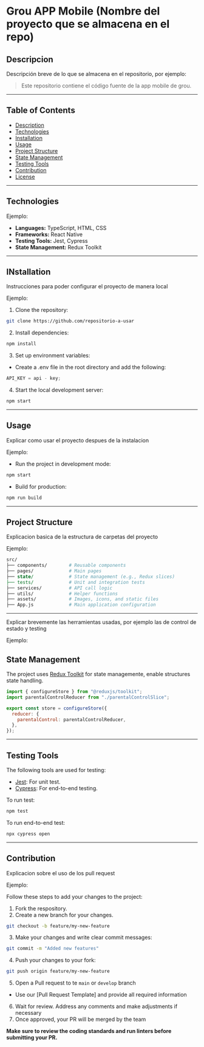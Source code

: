 # Grou APP Mobile (Nombre del proyecto que se almacena en el repo)

## Descripcion

Descripción breve de lo que se almacena en el repositorio, por ejemplo:

> Este repositorio contiene el código fuente de la app mobile de grou.

---

## Table of Contents

- [Description](#description)
- [Technologies](#technologies)
- [Installation](#installation)
- [Usage](#usage)
- [Project Structure](#project-structure)
- [State Management](#state-management)
- [Testing Tools](#testing-tools)
- [Contribution](#contribution)
- [License](#license)

---

## Technologies

Ejemplo:

- **Languages:** TypeScript, HTML, CSS
- **Frameworks:** React Native
- **Testing Tools:** Jest, Cypress
- **State Management:** Redux Toolkit

---

## INstallation

Instrucciones para poder configurar el proyecto de manera local

Ejemplo:

1. Clone the repository:

```bash
git clone https://github.com/repositorio-a-usar
```

2. Install dependencies:

```bash
npm install
```

3. Set up environment variables:

- Create a .env file in the root directory and add the following:

```js
API_KEY = api - key;
```

4. Start the local development server:

```bash
npm start
```

---

## Usage

Explicar como usar el proyecto despues de la instalacion

Ejemplo:

- Run the project in development mode:

```bash
npm start
```

- Build for production:

```bash
npm run build
```

---

## Project Structure

Explicacion basica de la estructura de carpetas del proyecto

Ejemplo:

```perl
src/
├── components/        # Reusable components
├── pages/             # Main pages
├── state/             # State management (e.g., Redux slices)
├── tests/             # Unit and integration tests
├── services/          # API call logic
├── utils/             # Helper functions
├── assets/            # Images, icons, and static files
├── App.js             # Main application configuration
```

---

Explicar brevemente las herramientas usadas, por ejemplo las de control de estado y testing

Ejemplo:

## State Management

The project uses [Redux Toolkit](https://redux-toolkit.js.org/) for state managemente, enable structures state handling.

```javascript
import { configureStore } from "@reduxjs/toolkit";
import parentalControlReducer from "./parentalControlSlice";

export const store = configureStore({
  reducer: {
    parentalControl: parentalControlReducer,
  },
});
```

---

## Testing Tools

The following tools are used for testing:

- [Jest](https://jestjs.io/): For unit test.
- [Cypress](https://www.cypress.io/): For end-to-end testing.

To run test:

```bash
npm test
```

To run end-to-end test:

```bash
npx cypress open
```

---

## Contribution

Explicacion sobre el uso de los pull request

Ejemplo:

Follow these steps to add your changes to the project:

1. Fork the respository.
2. Create a new branch for your changes.

```bash
git checkout -b feature/my-new-feature
```

3. Make your changes and write clear commit messages:

```bash
git commit -m "Added new features"
```

4. Push your changes to your fork:

```bash
git push origin feature/my-new-feature
```

5. Open a Pull request to te `main` or `develop` branch

- Use our [Pull Request Template] and provide all required information

6. Wait for review. Address any comments and make adjustments if necessary
7. Once approved, your PR will be merged by the team

**Make sure to review the coding standards and run linters before submitting your PR.**
